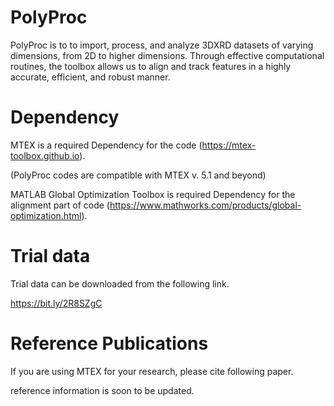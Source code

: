 # PolyProc
PolyProc is to to import, process, and analyze 3DXRD datasets of varying dimensions, from 2D to higher dimensions.
Through effective computational routines, the toolbox allows us to align and track features in a highly accurate, efficient, and robust manner.

# Dependency
MTEX is a required Dependency for the code (https://mtex-toolbox.github.io).

(PolyProc codes are compatible with MTEX v. 5.1 and beyond)

MATLAB Global Optimization Toolbox is required Dependency for the alignment part of code (https://www.mathworks.com/products/global-optimization.html).
    
# Trial data
Trial data can be downloaded from the following link.

https://bit.ly/2R8SZgC 
    
# Reference Publications
If you are using MTEX for your research, please cite following paper.

reference information is soon to be updated.
